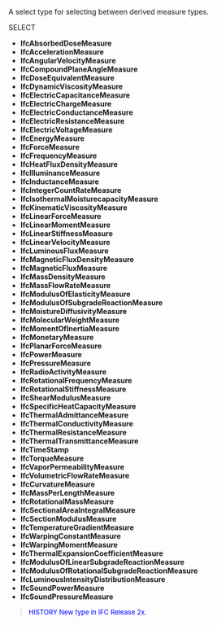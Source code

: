 ﻿A select type for selecting between derived measure types.

SELECT

* **IfcAbsorbedDoseMeasure** 
* **IfcAccelerationMeasure** 
* **IfcAngularVelocityMeasure** 
* **IfcCompoundPlaneAngleMeasure** 
* **IfcDoseEquivalentMeasure** 
* **IfcDynamicViscosityMeasure** 
* **IfcElectricCapacitanceMeasure** 
* **IfcElectricChargeMeasure** 
* **IfcElectricConductanceMeasure** 
* **IfcElectricResistanceMeasure** 
* **IfcElectricVoltageMeasure** 
* **IfcEnergyMeasure** 
* **IfcForceMeasure** 
* **IfcFrequencyMeasure** 
* **IfcHeatFluxDensityMeasure** 
* **IfcIlluminanceMeasure** 
* **IfcInductanceMeasure** 
* **IfcIntegerCountRateMeasure** 
* **IfcIsothermalMoisturecapacityMeasure** 
* **IfcKinematicViscosityMeasure** 
* **IfcLinearForceMeasure** 
* **IfcLinearMomentMeasure** 
* **IfcLinearStiffnessMeasure** 
* **IfcLinearVelocityMeasure** 
* **IfcLuminousFluxMeasure** 
* **IfcMagneticFluxDensityMeasure** 
* **IfcMagneticFluxMeasure** 
* **IfcMassDensityMeasure** 
* **IfcMassFlowRateMeasure** 
* **IfcModulusOfElasticityMeasure** 
* **IfcModulusOfSubgradeReactionMeasure** 
* **IfcMoistureDiffusivityMeasure** 
* **IfcMolecularWeightMeasure** 
* **IfcMomentOfInertiaMeasure** 
* **IfcMonetaryMeasure** 
* **IfcPlanarForceMeasure** 
* **IfcPowerMeasure** 
* **IfcPressureMeasure** 
* **IfcRadioActivityMeasure** 
* **IfcRotationalFrequencyMeasure** 
* **IfcRotationalStiffnessMeasure** 
* **IfcShearModulusMeasure** 
* **IfcSpecificHeatCapacityMeasure** 
* **IfcThermalAdmittanceMeasure** 
* **IfcThermalConductivityMeasure** 
* **IfcThermalResistanceMeasure** 
* **IfcThermalTransmittanceMeasure** 
* **IfcTimeStamp** 
* **IfcTorqueMeasure** 
* **IfcVaporPermeabilityMeasure** 
* **IfcVolumetricFlowRateMeasure** 
* **IfcCurvatureMeasure** 
* **IfcMassPerLengthMeasure** 
* **IfcRotationalMassMeasure** 
* **IfcSectionalAreaIntegralMeasure** 
* **IfcSectionModulusMeasure** 
* **IfcTemperatureGradientMeasure** 
* **IfcWarpingConstantMeasure** 
* **IfcWarpingMomentMeasure** 
* **IfcThermalExpansionCoefficientMeasure** 
* **IfcModulusOfLinearSubgradeReactionMeasure** 
* **IfcModulusOfRotationalSubgradeReactionMeasure** 
* **IfcLuminousIntensityDistributionMeasure** 
* **IfcSoundPowerMeasure** 
* **IfcSoundPressureMeasure** 

> <font size="-1" color="#0000FF">HISTORY New type in IFC Release 2x.
</font>
